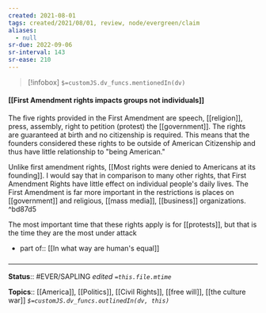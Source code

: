 ```yaml
---
created: 2021-08-01
tags: created/2021/08/01, review, node/evergreen/claim
aliases:
  - null
sr-due: 2022-09-06
sr-interval: 143
sr-ease: 210
---
```

> [!infobox]
`$=customJS.dv_funcs.mentionedIn(dv)`

#### [[First Amendment rights impacts groups not individuals]] 

The five rights provided in the First Amendment are speech, [[religion]], press, assembly, right to petition (protest) the [[government]]. The rights are guaranteed at birth and no citizenship is required. This means that the founders considered these rights to be outside of American Citizenship and thus have little relationship to "being American." 

Unlike first amendment rights, [[Most rights were denied to Americans at its founding]]. I would say that in comparison to many other rights, that First Amendment Rights have little effect on individual people's daily lives. The First Amendment is far more important in the restrictions is places on [[government]] and religious, [[mass media]], [[business]] organizations. ^bd87d5

The most important time that these rights apply is for [[protests]], but that is the time they are the most under attack

- part of:: [[In what way are human's equal]]
### <hr class="footnote"/>

**Status**:: #EVER/SAPLING 
*edited `=this.file.mtime`*

**Topics**:: [[America]], [[Politics]], [[Civil Rights]], [[free will]], [[the culture war]]
*`$=customJS.dv_funcs.outlinedIn(dv, this)`*
